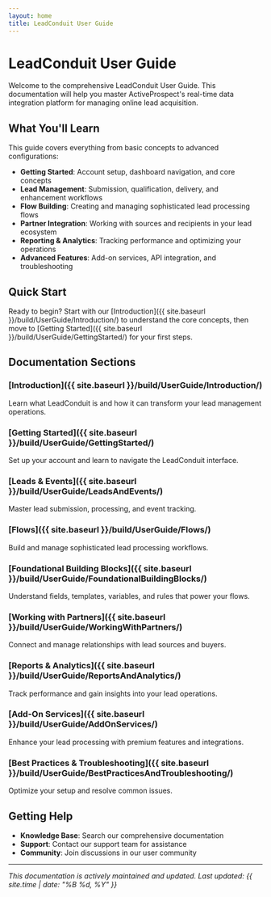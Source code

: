 ```yaml
---
layout: home
title: LeadConduit User Guide
---
```


# LeadConduit User Guide

Welcome to the comprehensive LeadConduit User Guide. This documentation will help you master ActiveProspect's real-time data integration platform for managing online lead acquisition.

## What You'll Learn

This guide covers everything from basic concepts to advanced configurations:

- **Getting Started**: Account setup, dashboard navigation, and core concepts
- **Lead Management**: Submission, qualification, delivery, and enhancement workflows
- **Flow Building**: Creating and managing sophisticated lead processing flows
- **Partner Integration**: Working with sources and recipients in your lead ecosystem
- **Reporting & Analytics**: Tracking performance and optimizing your operations
- **Advanced Features**: Add-on services, API integration, and troubleshooting

## Quick Start

Ready to begin? Start with our [Introduction]({{ site.baseurl }}/build/UserGuide/Introduction/) to understand the core concepts, then move to [Getting Started]({{ site.baseurl }}/build/UserGuide/GettingStarted/) for your first steps.

## Documentation Sections

### [Introduction]({{ site.baseurl }}/build/UserGuide/Introduction/)
Learn what LeadConduit is and how it can transform your lead management operations.

### [Getting Started]({{ site.baseurl }}/build/UserGuide/GettingStarted/)
Set up your account and learn to navigate the LeadConduit interface.

### [Leads & Events]({{ site.baseurl }}/build/UserGuide/LeadsAndEvents/)
Master lead submission, processing, and event tracking.

### [Flows]({{ site.baseurl }}/build/UserGuide/Flows/)
Build and manage sophisticated lead processing workflows.

### [Foundational Building Blocks]({{ site.baseurl }}/build/UserGuide/FoundationalBuildingBlocks/)
Understand fields, templates, variables, and rules that power your flows.

### [Working with Partners]({{ site.baseurl }}/build/UserGuide/WorkingWithPartners/)
Connect and manage relationships with lead sources and buyers.

### [Reports & Analytics]({{ site.baseurl }}/build/UserGuide/ReportsAndAnalytics/)
Track performance and gain insights into your lead operations.

### [Add-On Services]({{ site.baseurl }}/build/UserGuide/AddOnServices/)
Enhance your lead processing with premium features and integrations.

### [Best Practices & Troubleshooting]({{ site.baseurl }}/build/UserGuide/BestPracticesAndTroubleshooting/)
Optimize your setup and resolve common issues.

## Getting Help

- **Knowledge Base**: Search our comprehensive documentation
- **Support**: Contact our support team for assistance  
- **Community**: Join discussions in our user community

---

*This documentation is actively maintained and updated. Last updated: {{ site.time | date: "%B %d, %Y" }}*